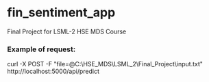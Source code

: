 # fin_sentiment_app
Final Project for LSML-2 HSE MDS Course

### Example of request: 

curl -X POST -F "file=@C:\HSE_MDS\LSML_2\Final_Project\input.txt" http://localhost:5000/api/predict
